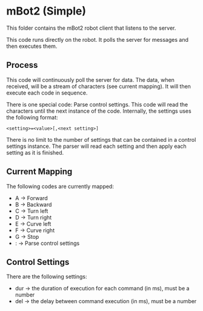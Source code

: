 # mBot2 (Simple)

This folder contains the mBot2 robot client that listens to the server.

This code runs directly on the robot. It polls the server for messages and then executes them.

## Process

This code will continuously poll the server for data. The data, when received, will be a stream of characters (see current mapping). It will then execute each code in sequence.

There is one special code: Parse control settings. This code will read the characters until the next instance of the code. Internally, the settings uses the following format:

    <setting>=<value>[,<next setting>]

There is no limit to the number of settings that can be contained in a control settings instance. The parser will read each setting and then apply each setting as it is finished.

## Current Mapping

The following codes are currently mapped:
* A -> Forward
* B -> Backward
* C -> Turn left
* D -> Turn right
* E -> Curve left
* F -> Curve right
* G -> Stop
* : -> Parse control settings

## Control Settings

There are the following settings:
* dur -> the duration of execution for each command (in ms), must be a number
* del -> the delay between command execution (in ms), must be a number